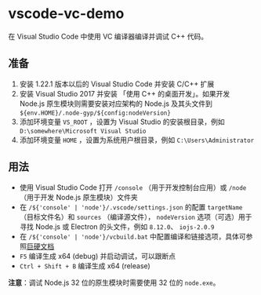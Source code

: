 # vscode-vc-demo

在 Visual Studio Code 中使用 VC 编译器编译并调试 C++ 代码。

## 准备

1. 安装 1.22.1 版本以后的 Visual Studio Code 并安装 C/C++ 扩展
2. 安装 Visual Studio 2017 并安装 「使用 C++ 的桌面开发」。如果开发 Node.js 原生模块则需要安装对应架构的 Node.js 及其头文件到 ```${env.HOME}/.node-gyp/${config:nodeVersion}```
3. 添加环境变量 ```VS_ROOT``` ，设置为 Visual Studio 的安装根目录，例如 ```D:\somewhere\Microsoft Visual Studio```
4. 添加环境变量 ```HOME``` ，设置为系统用户根目录，例如 ```C:\Users\Administrator```

## 用法

* 使用 Visual Studio Code 打开 ```/console``` （用于开发控制台应用）或 ```/node``` （用于开发 Node.js 原生模块）文件夹
* 在 ```/${'console' | 'node'}/.vscode/settings.json``` 的配置 ```targetName``` （目标文件名）和 ```sources```  （编译源文件）， ```nodeVersion``` 选项（可选）用于寻找 Node.js 或 Electron 的头文件，例如 ```8.12.0```、 ```iojs-2.0.9```
* 在 ```/${'console' | 'node'}/vcbuild.bat``` 中配置编译和链接选项，具体可参照[巨硬文档](https://docs.microsoft.com/zh-cn/cpp/build/reference/c-cpp-building-reference)
* ```F5``` 编译生成 x64 (debug) 并启动调试，可以跟断点
* ```Ctrl + Shift + B``` 编译生成 x64 (release)

**注意**：调试 Node.js 32 位的原生模块时需要使用 32 位的 ```node.exe```。
